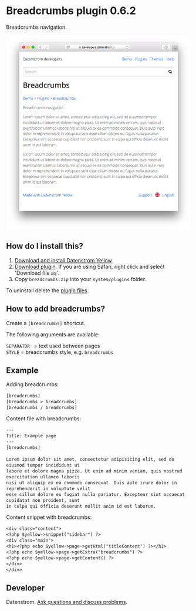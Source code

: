 Breadcrumbs plugin 0.6.2
========================
Breadcrumbs navigation.

<p align="center"><img src="breadcrumbs-screenshot.png?raw=true" alt="Screenshot"></p>

## How do I install this?

1. [Download and install Datenstrom Yellow](https://github.com/datenstrom/yellow/).
2. [Download plugin](https://github.com/datenstrom/yellow-plugins/raw/master/zip/breadcrumbs.zip). If you are using Safari, right click and select 'Download file as'.
3. Copy `breadcrumbs.zip` into your `system/plugins` folder.

To uninstall delete the [plugin files](update.ini).

## How to add breadcrumbs?

Create a `[breadcrumbs]` shortcut. 

The following arguments are available:
 
`SEPARATOR ` = text used between pages  
`STYLE` = breadcrumbs style, e.g. `breadcrumbs`  
 
## Example

Adding breadcrumbs:

    [breadcrumbs]
    [breadcrumbs > breadcrumbs]
    [breadcrumbs / breadcrumbs]


Content file with breadcrumbs:

    ---
    Title: Example page
    ---
    [breadcrumbs]
        
    Lorem ipsum dolor sit amet, consectetur adipisicing elit, sed do eiusmod tempor incididunt ut 
    labore et dolore magna pizza. Ut enim ad minim veniam, quis nostrud exercitation ullamco laboris 
    nisi ut aliquip ex ea commodo consequat. Duis aute irure dolor in reprehenderit in voluptate velit 
    esse cillum dolore eu fugiat nulla pariatur. Excepteur sint occaecat cupidatat non proident, sunt 
    in culpa qui officia deserunt mollit anim id est laborum.

Content snippet with breadcrumbs:

    <div class="content">
    <?php $yellow->snippet("sidebar") ?>
    <div class="main">
    <h1><?php echo $yellow->page->getHtml("titleContent") ?></h1>
    <?php echo $yellow->page->getExtra("breadcrumbs") ?>
    <?php echo $yellow->page->getContent() ?>
    </div>
    </div>

## Developer

Datenstrom. [Ask questions and discuss problems](https://github.com/datenstrom/yellow/issues).
